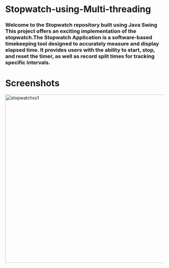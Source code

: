 # Stopwatch-using-Multi-threading
### Welcome to the Stopwatch repository built using Java Swing This project offers an exciting implementation of the stopwatch.The Stopwatch Application is a software-based timekeeping tool designed to accurately measure and display elapsed time. It provides users with the ability to start, stop, and reset the timer, as well as record split times for tracking specific intervals.
# Screenshots
<img width="537" alt="stopwatchss1" src="https://github.com/PruthaKadav/Stopwatch-usinging-Multi-threading/assets/146444754/8ce2a758-f5e9-4eda-a361-46f9c9d9a562">
